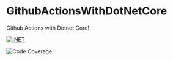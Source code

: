 # GithubActionsWithDotNetCore

Github Actions with Dotnet Core!

[![.NET](https://github.com/swiftbitdotco/GithubActionsWithDotNetCore/actions/workflows/build-and-test.yml/badge.svg?branch=main)](https://github.com/swiftbitdotco/GithubActionsWithDotNetCore/actions/workflows/build-and-test.yml)

![Code Coverage](https://img.shields.io/endpoint?url=https://gist.githubusercontent.com/swiftbitdotco/cea088c25f22bf1693d53565b0f4888c/raw/main.json)

